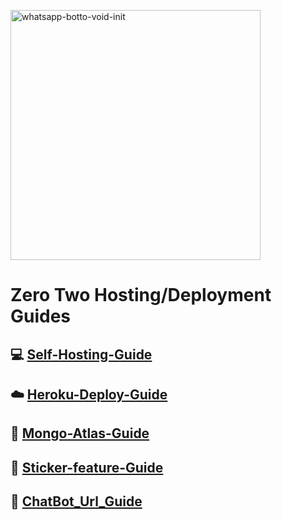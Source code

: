 <img src="https://wallpapercave.com/wp/wp6529065.jpg" alt="whatsapp-botto-void-init" border="0" width="400px"></a>
# Zero Two Hosting/Deployment Guides

## 💻 [Self-Hosting-Guide](https://github.com/ShinNouzen/Chitoge-Guides/blob/main/Self-hosting-guide.md)
## ☁️ [Heroku-Deploy-Guide](https://github.com/FantoX001/Zero-Two-Guides/blob/main/Heroku-Deploy-Guide.md) 
## 💚 [Mongo-Atlas-Guide](https://github.com/FantoX001/Zero-Two-Guides/blob/main/Mongo-Atlas-guide.md)
## 💫 [Sticker-feature-Guide](https://github.com/FantoX001/Zero-Two-Guides/blob/main/Sticker-feature-Guide.md)
## 🔰 [ChatBot_Url_Guide](https://github.com/FantoX001/Zero-Two-Guides/blob/main/Chat_Bot_Url.md)

